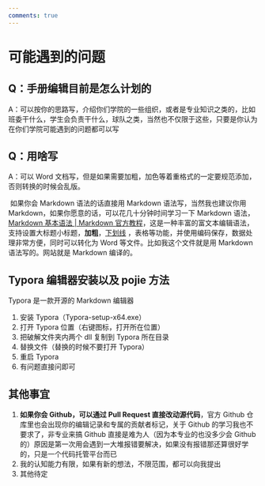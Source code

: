 ```yaml
---
comments: true
---
```


# 可能遇到的问题

## Q：手册编辑目前是怎么计划的

A：可以按你的思路写，介绍你们学院的一些组织，或者是专业知识之类的，比如班委干什么，学生会负责干什么，球队之类，当然也不仅限于这些，只要是你认为在你们学院可能遇到的问题都可以写

## Q：用啥写

A：可以 Word 文档写，但是如果需要加粗，加色等着重格式的一定要规范添加，否则转换的时候会乱版。

​ 如果你会 Markdown 语法的话直接用 Markdown 语法写，当然我也建议你用 Markdown，如果你愿意的话，可以花几十分钟时间学习一下 Markdown 语法，[Markdown 基本语法 | Markdown 官方教程](https://markdown.com.cn/basic-syntax/#/)，这是一种丰富的富文本编辑语法，支持设置大标题小标题，**加粗**，<u>下划线</u> ，表格等功能，并使用编码保存，数据处理非常方便，同时可以转化为 Word 等文件。比如我这个文件就是用 Markdown 语法写的。网站就是 Markdown 编译的。

## Typora 编辑器安装以及 pojie 方法

Typora 是一款开源的 Markdown 编辑器

1. 安装 Typora（Typora-setup-x64.exe）
2. 打开 Typora 位置（右键图标，打开所在位置）
3. 把破解文件夹内两个 dll 复制到 Typora 所在目录
4. 替换文件（替换的时候不要打开 Typora）
5. 重启 Typora
6. 有问题直接问即可

## 其他事宜

1. **如果你会 Github，可以通过 Pull Request 直接改动源代码**，官方 Github 仓库里也会出现你的编辑记录和专属的贡献者标记，关于 Github 的学习我也不要求了，非专业来搞 Github 直接是难为人（因为本专业的也没多少会 Github 的）原因是第一次用会遇到一大堆报错要解决，如果没有报错那还算很好学的，只是一个代码托管平台而已
1. 我的认知能力有限，如果有新的想法，不限范围，都可以向我提出
1. 其他待定
